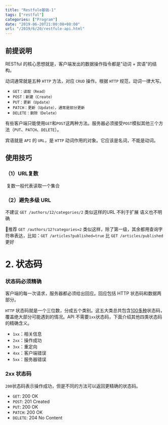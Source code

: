 ```yaml
---
title: "Restfule基础-1"
tags: ["restful"]
categories: ["Program"]
date: "2019-06-20T21:00:00+08:00"
url: "/2019/6/20/restfule-api.html"
---
```


## 前提说明

RESTful 的核心思想就是，客户端发出的数据操作指令都是"动词 + 宾语"的结构。

动词通常就是五种 `HTTP` 方法，对应 `CRUD` 操作。根据 `HTTP` 规范，动词一律大写。

- `GET：读取（Read）`
- `POST：新建（Create）`
- `PUT：更新（Update）`
- `PATCH：更新（Update），通常是部分更新`
- `DELETE：删除（Delete）`

有些客户端只能使用`GET`和`POST`这两种方法。服务器必须接受`POST`模拟其他三个方法（`PUT`、`PATCH`、`DELETE`）。

宾语就是 `API` 的 `URL`，是 `HTTP` 动词作用的对象。它应该是名词，不能是动词。

## 使用技巧

### （1）URL复数

​		复数一般代表读取一个集合

### （2）避免多级 URL

   不建议	`GET /authors/12/categories/2` 类似这样的URL 不利于扩展 语义也不明确

  💛推荐   `GET /authors/12?categories=2` 类似这样，除了第一级，其余都用查询字符串表达，比如：`GET /articles?published=true`  比  `GET /articles/published`  更好

# 2. 状态码

### 状态码必须精确

客户端的每一次请求，服务器都必须给出回应。回应包括 HTTP 状态码和数据两部分。

`HTTP` 状态码就是一个三位数，分成五个类别。这五大类总共包含[100多种](https://en.wikipedia.org/wiki/List_of_HTTP_status_codes)状态码，覆盖绝大部分可能遇到的情况。API 不需要`1xx`状态码，下面介绍其他四类状态码的精确含义。

- `1xx`：相关信息
- `2xx`：操作成功
- `3xx`：重定向
- `4xx`：客户端错误
- `5xx`：服务器错误

### 2xx 状态码

`200`状态码表示操作成功，但是不同的方法可以返回更精确的状态码。

- `GET`: 200 OK
- `POST`: 201 Created
- `PUT`: 200 OK
- `PATCH`: 200 OK
- `DELETE`: 204 No Content